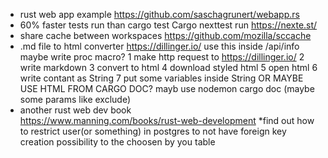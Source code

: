* rust web app example
https://github.com/saschagrunert/webapp.rs
* 60% faster tests run than cargo test
Cargo nexttest run
https://nexte.st/
* share cache between workspaces
https://github.com/mozilla/sccache
* .md file to html converter
https://dillinger.io/
use this inside /api/info
maybe write proc macro?
1 make http request to https://dillinger.io/
2 write markdown
3 convert to html
4 download styled html
5 open html
6 write contant as String 
7 put some variables inside String
OR MAYBE USE HTML FROM CARGO DOC?
mayb use nodemon cargo doc (maybe some params like exclude)
* another rust web dev book <br/>
https://www.manning.com/books/rust-web-development
*find out how to restrict user(or something) in postgres to not have foreign key creation possibility to the choosen by you table
